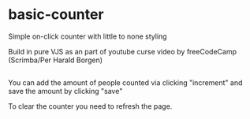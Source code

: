 # basic-counter

Simple on-click counter with little to none styling

Build in pure VJS as an part of youtube curse video by freeCodeCamp (Scrimba/Per Harald Borgen)

##

You can add the amount of people counted via clicking "increment" and save the amount by clicking "save"

To clear the counter you need to refresh the page.
